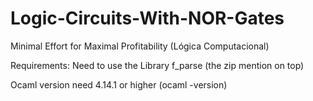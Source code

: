 # Logic-Circuits-With-NOR-Gates
Minimal Effort for Maximal Profitability (Lógica Computacional)


Requirements: 
Need to use the Library f_parse (the zip mention on top)

Ocaml version need 4.14.1 or higher (ocaml -version)

